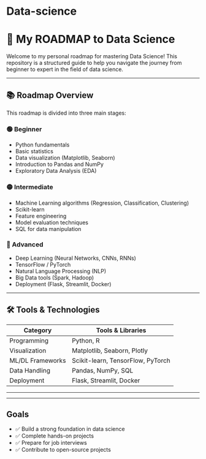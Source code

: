# Data-science
# 🚀 My ROADMAP to Data Science

Welcome to my personal roadmap for mastering Data Science! This repository is a structured guide to help you navigate the journey from beginner to expert in the field of data science.

---

## 📚 Roadmap Overview

This roadmap is divided into three main stages:

### 🟢 Beginner
- Python fundamentals
- Basic statistics
- Data visualization (Matplotlib, Seaborn)
- Introduction to Pandas and NumPy
- Exploratory Data Analysis (EDA)

### 🟡 Intermediate
- Machine Learning algorithms (Regression, Classification, Clustering)
- Scikit-learn
- Feature engineering
- Model evaluation techniques
- SQL for data manipulation

### 🔴 Advanced
- Deep Learning (Neural Networks, CNNs, RNNs)
- TensorFlow / PyTorch
- Natural Language Processing (NLP)
- Big Data tools (Spark, Hadoop)
- Deployment (Flask, Streamlit, Docker)

---

## 🛠 Tools & Technologies

| Category         | Tools & Libraries                          |
|------------------|--------------------------------------------|
| Programming      | Python, R                                  |
| Visualization    | Matplotlib, Seaborn, Plotly                |
| ML/DL Frameworks | Scikit-learn, TensorFlow, PyTorch          |
| Data Handling    | Pandas, NumPy, SQL                         |
| Deployment       | Flask, Streamlit, Docker                   |

---


---

##  Goals

- ✅ Build a strong foundation in data science
- ✅ Complete hands-on projects
- ✅ Prepare for job interviews
- ✅ Contribute to open-source projects



